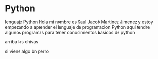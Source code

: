 # Python
 lenguaje Python
Hola mi nombre es Saul Jacob Martinez Jimenez y estoy empezando a aprender el lenguaje de programacion Python
aqui tendre algunos programas para tener conocimientos basicos de python 

arriba las chivas 

si viene algo bn perro 
